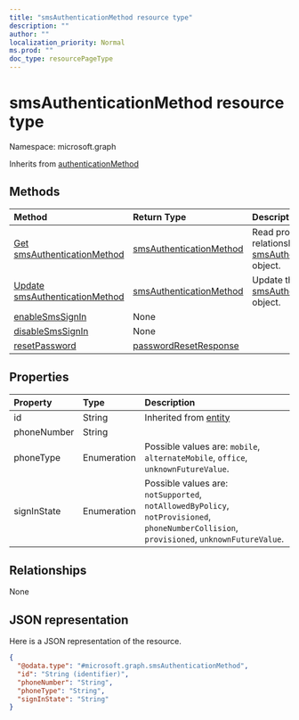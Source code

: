```yaml
---
title: "smsAuthenticationMethod resource type"
description: ""
author: ""
localization_priority: Normal
ms.prod: ""
doc_type: resourcePageType
---
```


# smsAuthenticationMethod resource type


Namespace: microsoft.graph




Inherits from [authenticationMethod](../resources/authenticationmethod.md)

## Methods
|Method|Return Type|Description|
|:---|:---|:---|
|[Get smsAuthenticationMethod](../api/smsauthenticationmethod-get.md)|[smsAuthenticationMethod](../resources/smsauthenticationmethod.md)|Read properties and relationships of the [smsAuthenticationMethod](../resources/smsauthenticationmethod.md) object.|
|[Update smsAuthenticationMethod](../api/smsauthenticationmethod-update.md)|[smsAuthenticationMethod](../resources/smsauthenticationmethod.md)|Update the properties of a [smsAuthenticationMethod](../resources/smsauthenticationmethod.md) object.|
|[enableSmsSignIn](../api/smsauthenticationmethod-enablesmssignin.md)|None||
|[disableSmsSignIn](../api/smsauthenticationmethod-disablesmssignin.md)|None||
|[resetPassword](../api/smsauthenticationmethod-resetpassword.md)|[passwordResetResponse](../resources/passwordresetresponse.md)||

## Properties
|Property|Type|Description|
|:---|:---|:---|
|id|String| Inherited from [entity](../resources/entity.md)|
|phoneNumber|String||
|phoneType|Enumeration| Possible values are: `mobile`, `alternateMobile`, `office`, `unknownFutureValue`.|
|signInState|Enumeration| Possible values are: `notSupported`, `notAllowedByPolicy`, `notProvisioned`, `phoneNumberCollision`, `provisioned`, `unknownFutureValue`.|

## Relationships
None

## JSON representation
Here is a JSON representation of the resource.
<!-- {
  "blockType": "resource",
  "keyProperty": "id",
  "@odata.type": "microsoft.graph.smsAuthenticationMethod",
  "baseType": "microsoft.graph.authenticationMethod",
  "openType": false
}
-->
``` json
{
  "@odata.type": "#microsoft.graph.smsAuthenticationMethod",
  "id": "String (identifier)",
  "phoneNumber": "String",
  "phoneType": "String",
  "signInState": "String"
}
```

